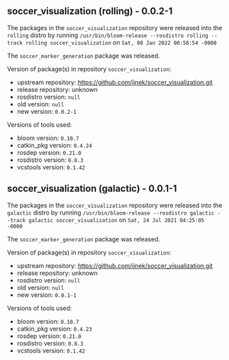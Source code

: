 ## soccer_visualization (rolling) - 0.0.2-1

The packages in the `soccer_visualization` repository were released into the `rolling` distro by running `/usr/bin/bloom-release --rosdistro rolling --track rolling soccer_visualization` on `Sat, 08 Jan 2022 00:58:54 -0000`

The `soccer_marker_generation` package was released.

Version of package(s) in repository `soccer_visualization`:

- upstream repository: https://github.com/ijnek/soccer_visualization.git
- release repository: unknown
- rosdistro version: `null`
- old version: `null`
- new version: `0.0.2-1`

Versions of tools used:

- bloom version: `0.10.7`
- catkin_pkg version: `0.4.24`
- rosdep version: `0.21.0`
- rosdistro version: `0.8.3`
- vcstools version: `0.1.42`


## soccer_visualization (galactic) - 0.0.1-1

The packages in the `soccer_visualization` repository were released into the `galactic` distro by running `/usr/bin/bloom-release --rosdistro galactic --track galactic soccer_visualization` on `Sat, 24 Jul 2021 04:25:05 -0000`

The `soccer_marker_generation` package was released.

Version of package(s) in repository `soccer_visualization`:

- upstream repository: https://github.com/ijnek/soccer_visualization.git
- release repository: unknown
- rosdistro version: `null`
- old version: `null`
- new version: `0.0.1-1`

Versions of tools used:

- bloom version: `0.10.7`
- catkin_pkg version: `0.4.23`
- rosdep version: `0.21.0`
- rosdistro version: `0.8.3`
- vcstools version: `0.1.42`



